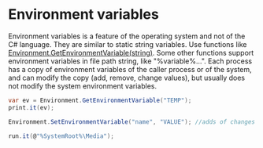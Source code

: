 # Environment variables
Environment variables is a feature of the operating system and not of the C# language. They are similar to static string variables. Use functions like <a href='https://www.google.com/search?q=System.Environment.GetEnvironmentVariable+method'>Environment.GetEnvironmentVariable\(string\)</a>. Some other functions support environment variables in file path string, like "%variable%...". Each process has a copy of environment variables of the caller process or of the system, and can modify the copy (add, remove, change values), but usually does not modify the system environment variables.

```csharp
var ev = Environment.GetEnvironmentVariable("TEMP");
print.it(ev);

Environment.SetEnvironmentVariable("name", "VALUE"); //adds of changes an environment variable in this process only

run.it(@"%SystemRoot%\Media");
```

